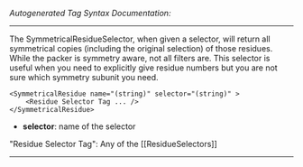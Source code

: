 _Autogenerated Tag Syntax Documentation:_

---
The SymmetricalResidueSelector, when given a selector, will return all symmetrical copies (including the original selection) of those residues. While the packer is symmetry aware, not all filters are. This selector is useful when you need to explicitly give residue numbers but you are not sure which symmetry subunit you need.

```
<SymmetricalResidue name="(string)" selector="(string)" >
    <Residue Selector Tag ... />
</SymmetricalResidue>
```

-   **selector**: name of the selector


"Residue Selector Tag": Any of the [[ResidueSelectors]]

---
